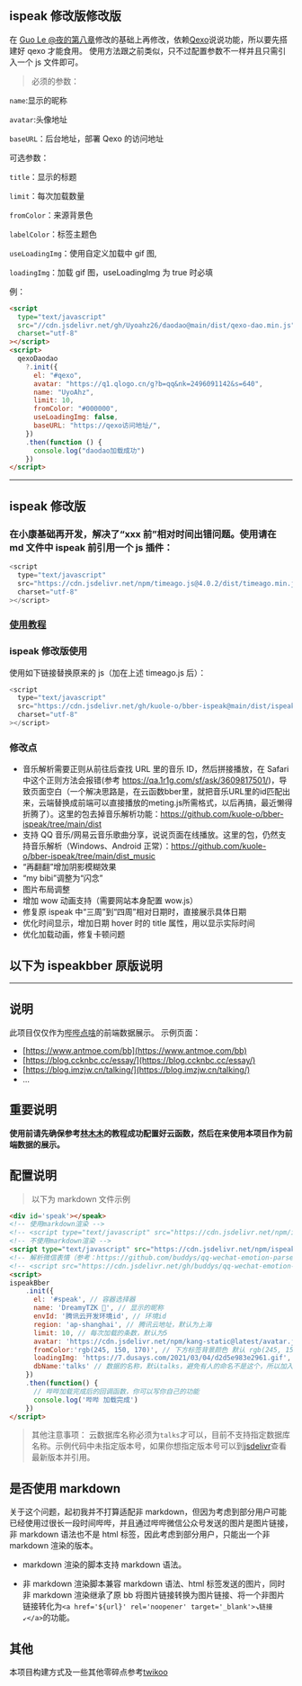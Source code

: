 ## ispeak 修改版修改版

在 [Guo Le @夜的第八章](https://guole.fun/)修改的基础上再修改，依赖[Qexo](https://github.com/Qexo/Qexo/wiki)说说功能，所以要先搭建好 qexo 才能食用。
使用方法跟之前类似，只不过配置参数不一样并且只需引入一个 js 文件即可。

> 必须的参数：

`name`:显示的昵称

`avatar`:头像地址

`baseURL`：后台地址，部署 Qexo 的访问地址

可选参数：

`title`：显示的标题

`limit`：每次加载数量

`fromColor`：来源背景色

`labelColor`：标签主题色

`useLoadingImg`：使用自定义加载中 gif 图,

`loadingImg`：加载 gif 图，useLoadingImg 为 true 时必填

例：

```html
<script
  type="text/javascript"
  src="//cdn.jsdelivr.net/gh/Uyoahz26/daodao@main/dist/qexo-dao.min.js"
  charset="utf-8"
></script>
<script>
  qexoDaodao
    ?.init({
      el: "#qexo",
      avatar: "https://q1.qlogo.cn/g?b=qq&nk=2496091142&s=640",
      name: "UyoAhz",
      limit: 10,
      fromColor: "#000000",
      useLoadingImg: false,
      baseURL: "https://qexo访问地址/",
    })
    .then(function () {
      console.log("daodao加载成功")
    })
</script>
```

---

## ispeak 修改版

### 在小康基础再开发，解决了“xxx 前”相对时间出错问题。使用请在 md 文件中 ispeak 前引用一个 js 插件：

```js
<script
  type="text/javascript"
  src="https://cdn.jsdelivr.net/npm/timeago.js@4.0.2/dist/timeago.min.js"
  charset="utf-8"
></script>
```

### [使用教程](https://guole.fun/posts/34234/)

### ispeak 修改版使用

使用如下链接替换原来的 js（加在上述 timeago.js 后）：

```js
<script
  type="text/javascript"
  src="https://cdn.jsdelivr.net/gh/kuole-o/bber-ispeak@main/dist/ispeak-bber.min.js"
  charset="utf-8"
></script>
```

### 修改点

- 音乐解析需要正则从前往后查找 URL 里的音乐 ID，然后拼接播放，在 Safari 中这个正则方法会报错(参考 https://qa.1r1g.com/sf/ask/3609817501/)，导致页面空白（一个解决思路是，在云函数bber里，就把音乐URL里的id匹配出来，云端替换成前端可以直接播放的meting.js所需格式，以后再搞，最近懒得折腾了）。这里的包去掉音乐解析功能：https://github.com/kuole-o/bber-ispeak/tree/main/dist
- 支持 QQ 音乐/网易云音乐歌曲分享，说说页面在线播放。这里的包，仍然支持音乐解析（Windows、Android 正常）：https://github.com/kuole-o/bber-ispeak/tree/main/dist_music
- “再翻翻”增加阴影模糊效果
- “my bibi”调整为“闪念”
- 图片布局调整
- 增加 wow 动画支持（需要网站本身配置 wow.js）
- 修复原 ispeak 中“三周”到“四周”相对日期时，直接展示具体日期
- 优化时间显示，增加日期 hover 时的 title 属性，用以显示实际时间
- 优化加载动画，修复卡顿问题

## 以下为 ispeakbber 原版说明

---

## 说明

此项目仅仅作为[哔哔点啥](https://immmmm.com/bb-by-wechat-pro/)的前端数据展示。
示例页面：

- [https://www.antmoe.com/bb](https://www.antmoe.com/bb)
- [https://blog.ccknbc.cc/essay/](https://blog.ccknbc.cc/essay/)
- [https://blog.imzjw.cn/talking/](https://blog.imzjw.cn/talking/)
- ...

## 重要说明

**使用前请先确保参考[林木木](https://immmmm.com/bb-by-wechat-pro/#%e6%89%8b%e5%8a%a8%e9%83%a8%e7%bd%b2%e5%88%9b%e5%bb%ba%e5%ba%94%e7%94%a8)的教程成功配置好云函数，然后在来使用本项目作为前端数据的展示。**

## 配置说明

> 以下为 markdown 文件示例

```markdown
<div id='speak'></speak>
<!-- 使用markdown渲染 -->
<!-- <script type="text/javascript" src="https://cdn.jsdelivr.net/npm/ispeak-bber/ispeak-bber-md.min.js" charset="utf-8" ></script> -->
<!-- 不使用markdown渲染 -->
<script type="text/javascript" src="https://cdn.jsdelivr.net/npm/ispeak-bber/ispeak-bber.min.js" charset="utf-8" ></script>
<!-- 解析微信表情（参考：https://github.com/buddys/qq-wechat-emotion-parser） -->
<!-- <script src="https://cdn.jsdelivr.net/gh/buddys/qq-wechat-emotion-parser@master/dist/qq-wechat-emotion-parser.min.js"></script> -->
<script>
ispeakBber
    .init({
      el: '#speak', // 容器选择器
      name: 'DreamyTZK 🦄', // 显示的昵称
      envId: '腾讯云开发环境id', // 环境id
      region: 'ap-shanghai', // 腾讯云地址，默认为上海
      limit: 10, // 每次加载的条数，默认为5
      avatar: 'https://cdn.jsdelivr.net/npm/kang-static@latest/avatar.jpg',
      fromColor:'rgb(245, 150, 170)', // 下方标签背景颜色 默认 rgb(245, 150, 170)
      loadingImg: 'https://7.dusays.com/2021/03/04/d2d5e983e2961.gif', // 自定义loading的图片，示例值为默认值
      dbName:'talks' // 数据的名称，默认talks，避免有人的命名不是这个，所以加入此配置字段。
    })
    .then(function() {
      // 哔哔加载完成后的回调函数，你可以写你自己的功能
      console.log('哔哔 加载完成')
    })
</script>
```

> 其他注意事项： 云数据库名称必须为`talks`才可以，目前不支持指定数据库名称。示例代码中未指定版本号，如果你想指定版本号可以到[jsdelivr](https://cdn.jsdelivr.net/npm/ispeak-bber/)查看最新版本并引用。

## 是否使用 markdown

关于这个问题，起初我并不打算适配非 markdown，但因为考虑到部分用户可能已经使用过很长一段时间哔哔，并且通过哔哔微信公众号发送的图片是图片链接，非 markdown 语法也不是 html 标签，因此考虑到部分用户，只能出一个非 markdown 渲染的版本。

- markdown 渲染的脚本支持 markdown 语法。

- 非 markdown 渲染脚本兼容 markdown 语法、html 标签发送的图片，同时非 markdown 渲染继承了原 bb 将图片链接转换为图片链接、将一个非图片链接转化为`<a href='${url}' rel='noopener' target='_blank'>↘链接↙</a>`的功能。

## 其他

本项目构建方式及一些其他零碎点参考[twikoo](https://github.com/imaegoo/twikoo)
